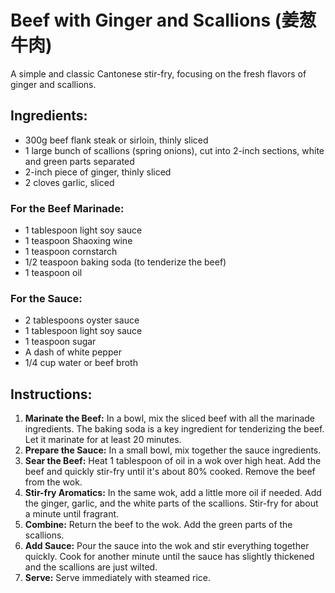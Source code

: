 
# Beef with Ginger and Scallions (姜葱牛肉)

A simple and classic Cantonese stir-fry, focusing on the fresh flavors of ginger and scallions.

## Ingredients:
*   300g beef flank steak or sirloin, thinly sliced
*   1 large bunch of scallions (spring onions), cut into 2-inch sections, white and green parts separated
*   2-inch piece of ginger, thinly sliced
*   2 cloves garlic, sliced

### For the Beef Marinade:
*   1 tablespoon light soy sauce
*   1 teaspoon Shaoxing wine
*   1 teaspoon cornstarch
*   1/2 teaspoon baking soda (to tenderize the beef)
*   1 teaspoon oil

### For the Sauce:
*   2 tablespoons oyster sauce
*   1 tablespoon light soy sauce
*   1 teaspoon sugar
*   A dash of white pepper
*   1/4 cup water or beef broth

## Instructions:
1.  **Marinate the Beef:** In a bowl, mix the sliced beef with all the marinade ingredients. The baking soda is a key ingredient for tenderizing the beef. Let it marinate for at least 20 minutes.
2.  **Prepare the Sauce:** In a small bowl, mix together the sauce ingredients.
3.  **Sear the Beef:** Heat 1 tablespoon of oil in a wok over high heat. Add the beef and quickly stir-fry until it's about 80% cooked. Remove the beef from the wok.
4.  **Stir-fry Aromatics:** In the same wok, add a little more oil if needed. Add the ginger, garlic, and the white parts of the scallions. Stir-fry for about a minute until fragrant.
5.  **Combine:** Return the beef to the wok. Add the green parts of the scallions.
6.  **Add Sauce:** Pour the sauce into the wok and stir everything together quickly. Cook for another minute until the sauce has slightly thickened and the scallions are just wilted.
7.  **Serve:** Serve immediately with steamed rice.